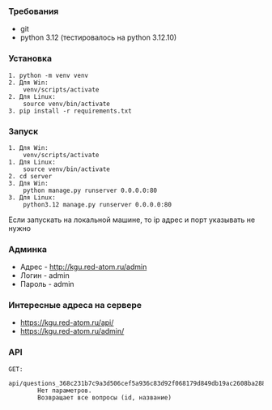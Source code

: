 ### Требования
- git
- python 3.12 (тестировалось на python 3.12.10)

### Установка 
    1. python -m venv venv
    2. Для Win:
        venv/scripts/activate
    2. Для Linux:
        source venv/bin/activate
    3. pip install -r requirements.txt

### Запуск
    1. Для Win:
        venv/scripts/activate
    1. Для Linux:
        source venv/bin/activate
    2. cd server
    3. Для Win:
        python manage.py runserver 0.0.0.0:80
    3. Для Linux:
        python3.12 manage.py runserver 0.0.0.0:80
Если запускать на локальной машине, то ip адрес и порт указывать не нужно

### Админка
- Адрес - http://kgu.red-atom.ru/admin
- Логин - admin
- Пароль - admin

### Интересные адреса на сервере
- https://kgu.red-atom.ru/api/
- https://kgu.red-atom.ru/admin/

### API
    GET:
        api/questions_368c231b7c9a3d506cef5a936c83d92f068179d849db19ac2608ba288c7c1c56:
            Нет параметров.
            Возвращает все вопросы (id, название)

